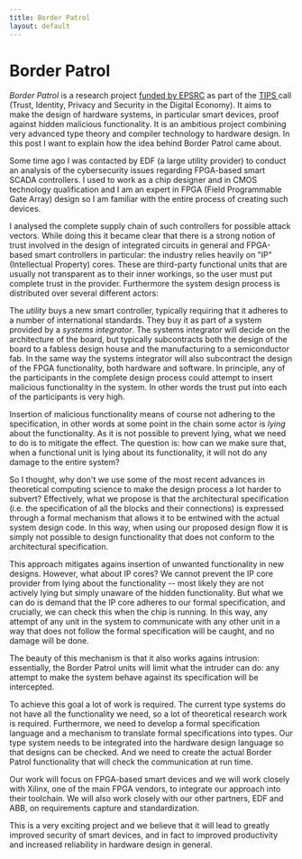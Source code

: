 ```yaml
---
title: Border Patrol
layout: default
---
```


# Border Patrol

<!--
* [Would you like to work on this project? We're hiring!](http://www.jobs.ac.uk/job/AUK479/research-associate/)
-->

*Border Patrol* is a research project [funded by EPSRC](http://gow.epsrc.ac.uk/NGBOViewGrant.aspx?GrantRef=EP/N028201/1) as part of the [TIPS ](https://www.epsrc.ac.uk/funding/calls/trustidentityprivacysecurity/) call (Trust, Identity, Privacy and Security in the Digital Economy). It aims to make the design of hardware systems, in particular smart devices, proof against hidden malicious functionality. It is an ambitious project combining very advanced type theory and compiler technology to hardware design. In this post I want to explain how the idea behind Border Patrol came about.

Some time ago I was contacted by EDF (a large utility provider) to conduct an analysis of the cybersecurity issues regarding FPGA-based smart SCADA controllers. I used to work as a chip designer and in CMOS technology qualification and I am an expert in FPGA (Field Programmable Gate Array) design so I am familiar with the entire process of creating such devices.

I analysed the complete supply chain of such controllers for possible attack vectors. While doing this it became clear that there is a strong notion of trust involved in the design of integrated circuits in general and FPGA-based smart controllers in particular: the industry relies heavily on "IP" (Intellectual Property) cores. These are third-party functional units that are usually not transparent as to their inner workings, so the user must put complete trust in the provider. Furthermore the system design process is distributed over several different actors:

The _utility_ buys a new smart controller, typically requiring that it adheres to a number of international standards.
They buy it as part of a system provided by a _systems integrator_. The systems integrator will decide on the architecture of the board, but typically subcontracts both the design of the board to a fabless design house and the manufacturing to a semiconductor fab. In the same way the systems integrator will also subcontract the design of the FPGA functionality, both hardware and software. In principle, any of the participants in the complete design process could attempt to insert malicious functionality in the system. In other words the trust put into each of the participants is very high.

Insertion of malicious functionality means of course not adhering to the specification, in other words at some point in the chain some actor is _lying_ about the functionality. As it is not possible to prevent lying, what we need to do is to mitigate the effect. The question is: how can we make sure that, when a functional unit is lying about its functionality, it will not do any damage to the entire system?

So I thought, why don't we use some of the most recent advances in theoretical computing science to make the design process a lot harder to subvert? Effectively, what we propose is that the architectural specification (i.e. the specification of all the blocks and their connections) is expressed through a formal mechanism that allows it to be entwined with the actual system design code. In this way, when using our proposed design flow it is simply not possible to design functionality that does not conform to the architectural specification.

This approach mitigates agains insertion of unwanted functionality in new designs. However, what about IP cores? We cannot prevent the IP core provider from lying about the functionality -- most likely they are not actively lying but simply unaware of the hidden functionality. But what we can do is demand that the IP core adheres to our formal specification, and crucially, we can check this when the chip is running. In this way, any attempt of any unit in the system to communicate with any other unit in a way that does not follow the formal specification will be caught, and no damage will be done.

The beauty of this mechanism is that it also works agains intrusion: essentially, the Border Patrol units will limit what the intruder can do: any attempt to make the system behave against its specification will be intercepted.

To achieve this goal a lot of work is required. The current type systems do not have all the functionality we need, so a lot of theoretical research work is required. Furthermore, we need to develop a formal specification language and a mechanism to translate formal specifications into types. Our type system needs to be integrated into the hardware design language so that designs can be checked. And we need to create the actual Border Patrol functionality that will check the communication at run time.

Our work will focus on FPGA-based smart devices and we will work closely with Xilinx, one of the main FPGA vendors, to integrate our approach into their toolchain. We will also work closely with our other partners, EDF and ABB, on requirements capture and standardization.

This is a very exciting project and we believe that it will lead to greatly improved security of smart devices, and in fact to improved productivity and increased reliability in hardware design in general.
